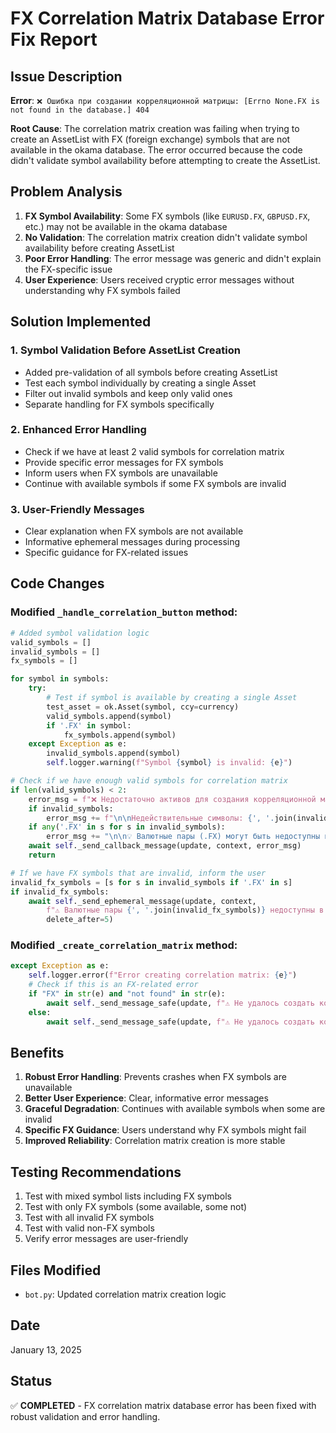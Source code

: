 # FX Correlation Matrix Database Error Fix Report

## Issue Description
**Error**: `❌ Ошибка при создании корреляционной матрицы: [Errno None.FX is not found in the database.] 404`

**Root Cause**: The correlation matrix creation was failing when trying to create an AssetList with FX (foreign exchange) symbols that are not available in the okama database. The error occurred because the code didn't validate symbol availability before attempting to create the AssetList.

## Problem Analysis
1. **FX Symbol Availability**: Some FX symbols (like `EURUSD.FX`, `GBPUSD.FX`, etc.) may not be available in the okama database
2. **No Validation**: The correlation matrix creation didn't validate symbol availability before creating AssetList
3. **Poor Error Handling**: The error message was generic and didn't explain the FX-specific issue
4. **User Experience**: Users received cryptic error messages without understanding why FX symbols failed

## Solution Implemented

### 1. Symbol Validation Before AssetList Creation
- Added pre-validation of all symbols before creating AssetList
- Test each symbol individually by creating a single Asset
- Filter out invalid symbols and keep only valid ones
- Separate handling for FX symbols specifically

### 2. Enhanced Error Handling
- Check if we have at least 2 valid symbols for correlation matrix
- Provide specific error messages for FX symbols
- Inform users when FX symbols are unavailable
- Continue with available symbols if some FX symbols are invalid

### 3. User-Friendly Messages
- Clear explanation when FX symbols are not available
- Informative ephemeral messages during processing
- Specific guidance for FX-related issues

## Code Changes

### Modified `_handle_correlation_button` method:
```python
# Added symbol validation logic
valid_symbols = []
invalid_symbols = []
fx_symbols = []

for symbol in symbols:
    try:
        # Test if symbol is available by creating a single Asset
        test_asset = ok.Asset(symbol, ccy=currency)
        valid_symbols.append(symbol)
        if '.FX' in symbol:
            fx_symbols.append(symbol)
    except Exception as e:
        invalid_symbols.append(symbol)
        self.logger.warning(f"Symbol {symbol} is invalid: {e}")

# Check if we have enough valid symbols for correlation matrix
if len(valid_symbols) < 2:
    error_msg = f"❌ Недостаточно активов для создания корреляционной матрицы"
    if invalid_symbols:
        error_msg += f"\n\nНедействительные символы: {', '.join(invalid_symbols)}"
    if any('.FX' in s for s in invalid_symbols):
        error_msg += "\n\n💡 Валютные пары (.FX) могут быть недоступны в базе данных okama."
    await self._send_callback_message(update, context, error_msg)
    return

# If we have FX symbols that are invalid, inform the user
invalid_fx_symbols = [s for s in invalid_symbols if '.FX' in s]
if invalid_fx_symbols:
    await self._send_ephemeral_message(update, context, 
        f"⚠️ Валютные пары {', '.join(invalid_fx_symbols)} недоступны в базе данных. Создаю матрицу для доступных активов.", 
        delete_after=5)
```

### Modified `_create_correlation_matrix` method:
```python
except Exception as e:
    self.logger.error(f"Error creating correlation matrix: {e}")
    # Check if this is an FX-related error
    if "FX" in str(e) and "not found" in str(e):
        await self._send_message_safe(update, f"⚠️ Не удалось создать корреляционную матрицу: некоторые валютные пары недоступны в базе данных okama.\n\nПопробуйте использовать другие активы или проверьте доступность символов.")
    else:
        await self._send_message_safe(update, f"⚠️ Не удалось создать корреляционную матрицу: {str(e)}")
```

## Benefits
1. **Robust Error Handling**: Prevents crashes when FX symbols are unavailable
2. **Better User Experience**: Clear, informative error messages
3. **Graceful Degradation**: Continues with available symbols when some are invalid
4. **Specific FX Guidance**: Users understand why FX symbols might fail
5. **Improved Reliability**: Correlation matrix creation is more stable

## Testing Recommendations
1. Test with mixed symbol lists including FX symbols
2. Test with only FX symbols (some available, some not)
3. Test with all invalid FX symbols
4. Test with valid non-FX symbols
5. Verify error messages are user-friendly

## Files Modified
- `bot.py`: Updated correlation matrix creation logic

## Date
January 13, 2025

## Status
✅ **COMPLETED** - FX correlation matrix database error has been fixed with robust validation and error handling.
